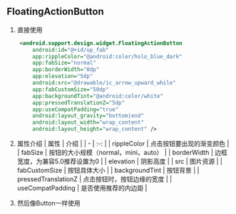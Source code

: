 ## FloatingActionButton

1. 直接使用
```xml
    <android.support.design.widget.FloatingActionButton
        android:id="@+id/up_fab"
        app:rippleColor="@android:color/holo_blue_dark"
        app:fabSize="normal"
        app:borderWidth="0dp"
        app:elevation="5dp"
        android:src="@drawable/ic_arrow_upward_while"
        app:fabCustomSize="50dp"
        app:backgroundTint="@android:color/white"
        app:pressedTranslationZ="5dp"
        app:useCompatPadding="true"
        android:layout_gravity="bottom|end"
        android:layout_width="wrap_content"
        android:layout_height="wrap_content" />
```

2. 属性介绍
| 属性 | 介绍 |
| - | :-: |
| rippleColor | 点击按钮要出现的渐变颜色 |
| fabSize | 按钮的大小规模（normal，mini，auto） |
| borderWidth | 边框宽度，为兼容5.0推荐设置为0 |
| elevation | 阴影高度 |
| src | 图片资源 |
| fabCustomSize | 按钮具体大小 |
| backgroundTint | 按钮背景 |
| pressedTranslationZ | 点击按钮时，按钮边缘的宽度 |
| useCompatPadding | 是否使用推荐的内边距 |

3. 然后像Button一样使用